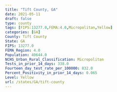 ```yaml
---
title: "Tift County, GA"
date: 2021-05-11
draft: false
type: county
tags: [FIPS:13277.0,FEMA:4.0,Micropolitan,Yellow]
categories: [GA]
County: Tift County
State: GA
FIPS: 13277.0
FEMA_Region: 4.0
Population: 40644.0
NCHS_Urban_Rural_Classification: Micropolitan
Tests_in_prior_14_days: 338.0
Fourteen_day_test_rate_per_100000: 832.0
Percent_Positivity_in_prior_14_days: 0.065
Level: Yellow
url: /states/GA/tift-county
---
```



